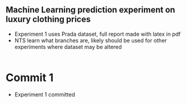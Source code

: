 ## Machine Learning prediction experiment on luxury clothing prices
- Experiment 1 uses Prada dataset, full report made with latex in pdf
- NTS learn what branches are, likely should be used for other experiments where dataset may be altered
<br><br>

# Commit 1
- Experiment 1 committed